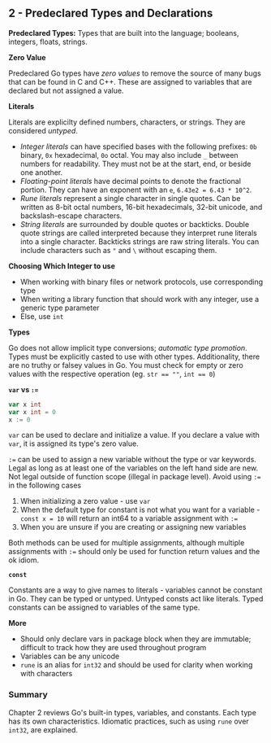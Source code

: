 ## 2 - Predeclared Types and Declarations

**Predeclared Types:** Types that are built into the language; booleans, integers, floats, strings.

**Zero Value**

Predeclared Go types have _zero values_ to remove the source of many bugs that can be found in C and C++. These are assigned to variables that are declared but not assigned a value.

**Literals**

Literals are explicilty defined numbers, characters, or strings. They are considered _untyped_.

- _Integer literals_ can have specified bases with the following prefixes: `0b` binary, `0x` hexadecimal, `0o` octal. You may also include `_` between numbers for readability. They must not be at the start, end, or beside one another.
- _Floating-point literals_ have decimal points to denote the fractional portion. They can have an exponent with an `e`, `6.43e2 = 6.43 * 10^2`.
- _Rune literals_ represent a single character in single quotes. Can be written as 8-bit octal numbers, 16-bit hexadecimals, 32-bit unicode, and backslash-escape characters.
- _String literals_ are surrounded by double quotes or backticks. Double quote strings are called interpreted because they interpret rune literals into a single character. Backticks strings are raw string literals. You can include characters such as `"` and `\` without escaping them.

**Choosing Which Integer to use**

- When working with binary files or network protocols, use corresponding type
- When writing a library function that should work with any integer, use a generic type parameter
- Else, use `int`

**Types**

Go does not allow implicit type conversions; _automatic type promotion_. Types must be explicitly casted to use with other types. Additionality, there are no truthy or falsey values in Go. You must check for empty or zero values with the respective operation (eg. `str == ""`, `int == 0`)

**`var` vs `:=`**

```go
var x int
var x int = 0
x := 0
```

`var` can be used to declare and initialize a value. If you declare a value with `var`, it is assigned its type's zero value.

`:=` can be used to assign a new variable without the type or var keywords. Legal as long as at least one of the variables on the left hand side are new. Not legal outside of function scope (illegal in package level). Avoid using `:=` in the following cases

1. When initializing a zero value - use `var`
2. When the default type for constant is not what you want for a variable - `const x = 10` will return an int64 to a variable assignment with `:=`
3. When you are unsure if you are creating or assigning new variables

Both methods can be used for multiple assignments, although multiple assignments with `:=` should only be used for function return values and the ok idiom.

**`const`**

Constants are a way to give names to literals - variables cannot be constant in Go. They can be typed or untyped. Untyped consts act like literals. Typed constants can be assigned to variables of the same type.

**More**

- Should only declare vars in package block when they are immutable; difficult to track how they are used throughout program
- Variables can be any unicode
- `rune` is an alias for `int32` and should be used for clarity when working with characters

### Summary

Chapter 2 reviews Go's built-in types, variables, and constants. Each type has its own characteristics. Idiomatic practices, such as using `rune` over `int32`, are explained.
